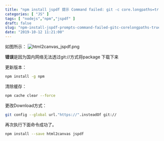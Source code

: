 ```yaml
---
title: "npm install jspdf 提示 Command failed: git -c core.longpaths=true config --get remote.origin.url"
categories: [ "JS" ]
tags: [ "nodejs","npm","jspdf" ]
draft: false
slug: "npm-install-jspdf-prompts-command-failed-gitc-corelongpaths-true-config-get-remoteoriginurl"
date: "2019-10-12 11:21:00"
---
```


如图所示：
![html2canvas_jspdf.png][2]

**错误**是因为国内网络无法透过git://方式将package 下载下来

更新版本：
```bash
npm install -g npm
```


<!--more-->


清除缓存：
```bash
npm cache clear --force
```
更改Download方式：
```bash
git config --global url."https://".insteadOf git://
```
再次执行下面命令成功了。
```bash
npm install --save html2canvas jspdf                                                                                                                                                                                                          + html2canvas@1.0.0-rc.5                                                                                                                                                                                                                                                        + jspdf@1.5.3                                                                                                                                                                                                                                                                   added 26 packages from 66 contributors and updated 18 packages in 19.633s   
```


  [1]: https://imgs.gnux.cn/usr/uploads/2019/10/2750190267.jpeg
  [2]: https://imgs.gnux.cn/usr/uploads/2019/10/792416660.png